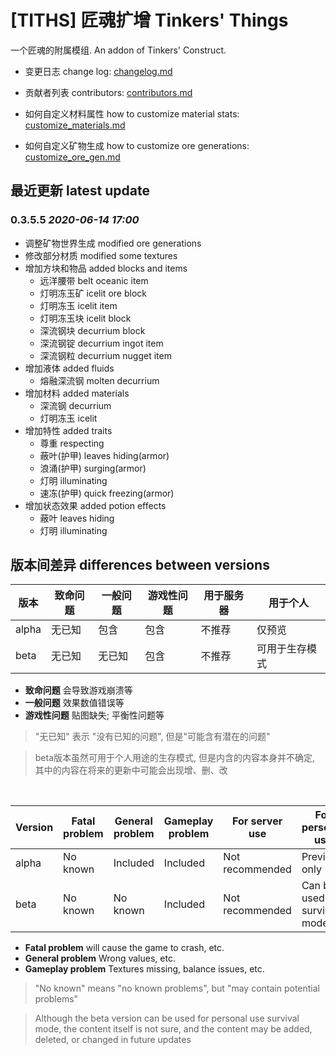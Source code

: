 # [TITHS] 匠魂扩增 Tinkers' Things

一个匠魂的附属模组. An addon of Tinkers' Construct.

* 变更日志 change log: [changelog.md](changelog.md)
* 贡献者列表 contributors: [contributors.md](contributors.md)

* 如何自定义材料属性 how to customize material stats: [customize_materials.md](customize_materials.md)
* 如何自定义矿物生成 how to customize ore generations: [customize_ore_gen.md](customize_ore_gen.md)

## 最近更新 latest update

### 0.3.5.5 _2020-06-14 17:00_

* 调整矿物世界生成 modified ore generations
* 修改部分材质 modified some textures
* 增加方块和物品 added blocks and items
  * 远洋腰带 belt oceanic item
  * 灯明冻玉矿 icelit ore block
  * 灯明冻玉 icelit item
  * 灯明冻玉块 icelit block
  * 深流钢块 decurrium block
  * 深流钢锭 decurrium ingot item
  * 深流钢粒 decurrium nugget item
* 增加液体 added fluids
  * 熔融深流钢 molten decurrium
* 增加材料 added materials
  * 深流钢 decurrium
  * 灯明冻玉 icelit
* 增加特性 added traits
  * 尊重 respecting
  * 蔽叶(护甲) leaves hiding(armor)
  * 浪涌(护甲) surging(armor)
  * 灯明 illuminating
  * 速冻(护甲) quick freezing(armor)
* 增加状态效果 added potion effects
  * 蔽叶 leaves hiding
  * 灯明 illuminating

## 版本间差异 differences between versions

版本|致命问题|一般问题|游戏性问题|用于服务器|用于个人
-|-|-|-|-|-
alpha|无已知|包含|包含|不推荐|仅预览
beta|无已知|无已知|包含|不推荐|可用于生存模式

* **致命问题** 会导致游戏崩溃等
* **一般问题** 效果数值错误等
* **游戏性问题** 贴图缺失; 平衡性问题等

> "无已知" 表示 "没有已知的问题", 但是"可能含有潜在的问题"

> beta版本虽然可用于个人用途的生存模式, 但是内含的内容本身并不确定, 其中的内容在将来的更新中可能会出现增、删、改

<br>

Version|Fatal problem|General problem|Gameplay problem|For server use|For personal use
-|-|-|-|-|-
alpha|No known|Included|Included|Not recommended|Preview only
beta|No known|No known|Included|Not recommended|Can be used for survival mode

* **Fatal problem** will cause the game to crash, etc.
* **General problem** Wrong values, etc.
* **Gameplay problem** Textures missing, balance issues, etc.

> "No known" means "no known problems", but "may contain potential problems"

> Although the beta version can be used for personal use survival mode, the content itself is not sure, and the content may be added, deleted, or changed in future updates
